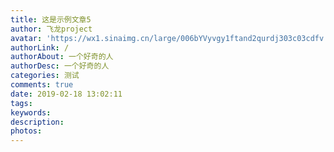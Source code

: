 ```yaml
---
title: 这是示例文章5
author: 飞龙project
avatar: 'https://wx1.sinaimg.cn/large/006bYVyvgy1ftand2qurdj303c03cdfv.jpg'
authorLink: /
authorAbout: 一个好奇的人
authorDesc: 一个好奇的人
categories: 测试
comments: true
date: 2019-02-18 13:02:11
tags:
keywords:
description:
photos:
---
```

